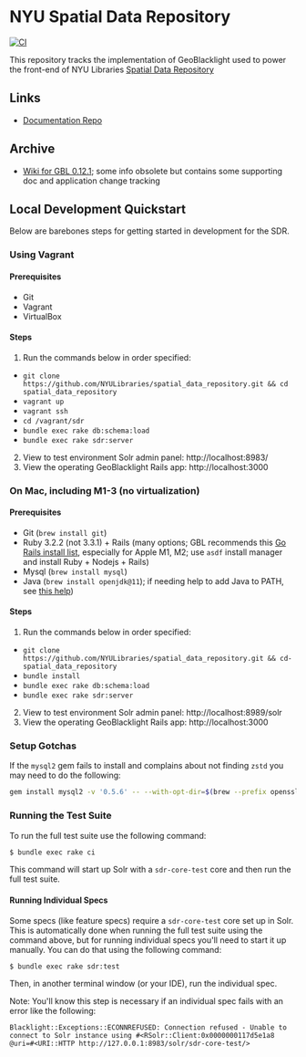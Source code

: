 # NYU Spatial Data Repository

[![CI](https://github.com/NYULibraries/spatial_data_repository/actions/workflows/ci.yml/badge.svg)](https://github.com/NYULibraries/spatial_data_repository/actions/workflows/ci.yml)

This repository tracks the implementation of GeoBlacklight used to power the front-end of NYU Libraries [Spatial Data Repository](https://geo.nyu.edu)

## Links

- [Documentation Repo](https://github.com/NYULibraries/sdr-documentation)

## Archive

- [Wiki for GBL 0.12.1](https://github.com/NYULibraries/spatial_data_repository/wiki); some info obsolete but contains some supporting doc and application change tracking

## Local Development Quickstart

Below are barebones steps for getting started in development for the SDR. 

### Using Vagrant

#### Prerequisites
- Git
- Vagrant
- VirtualBox

#### Steps

1. Run the commands below in order specified:
  - `git clone https://github.com/NYULibraries/spatial_data_repository.git && cd spatial_data_repository`
  - `vagrant up`
  - `vagrant ssh`
  - `cd /vagrant/sdr`
  - `bundle exec rake db:schema:load`
  - `bundle exec rake sdr:server`
2. View to test environment Solr admin panel: http://localhost:8983/
3. View the operating GeoBlacklight Rails app: http://localhost:3000

### On Mac, including M1-3 (no virtualization)

#### Prerequisites
- Git (`brew install git`)
- Ruby 3.2.2 (not 3.3.1) + Rails (many options; GBL recommends this [Go Rails install list](https://gorails.com/setup/macos/14-sonoma#ruby), especially for Apple M1, M2; use `asdf` install manager and install Ruby + Nodejs + Rails)
- Mysql (`brew install mysql`)
- Java (`brew install openjdk@11`); if needing help to add Java to PATH, see [this help](https://stackoverflow.com/questions/71059252/mac-the-operation-couldn-t-be-completed-unable-to-locate-a-java-runtime-that-su))

#### Steps

1. Run the commands below in order specified:
  - `git clone https://github.com/NYULibraries/spatial_data_repository.git && cd- spatial_data_repository`
  - `bundle install`
  - `bundle exec rake db:schema:load`
  - `bundle exec rake sdr:server`
2. View to test environment Solr admin panel: http://localhost:8989/solr
3. View the operating GeoBlacklight Rails app: http://localhost:3000

### Setup Gotchas

If the `mysql2` gem fails to install and complains about not finding `zstd` you may need to do the following:

```bash
gem install mysql2 -v '0.5.6' -- --with-opt-dir=$(brew --prefix openssl) --with-ldflags=-L/opt/homebrew/opt/zstd/lib
```

### Running the Test Suite

To run the full test suite use the following command:

```bash
$ bundle exec rake ci
```

This command will start up Solr with a `sdr-core-test` core and then run the full test suite.

#### Running Individual Specs

Some specs (like feature specs) require a `sdr-core-test` core set up in Solr. This is automatically done when running the full test suite using the command above, but for running individual specs you'll need to start it up manually. You can do that using the following command:

```bash
$ bundle exec rake sdr:test
```

Then, in another terminal window (or your IDE), run the individual spec.

Note: You'll know this step is necessary if an individual spec fails with an error like the following:

```plaintext
Blacklight::Exceptions::ECONNREFUSED: Connection refused - Unable to connect to Solr instance using #<RSolr::Client:0x0000000117d5e1a8 @uri=#<URI::HTTP http://127.0.0.1:8983/solr/sdr-core-test/>
```
